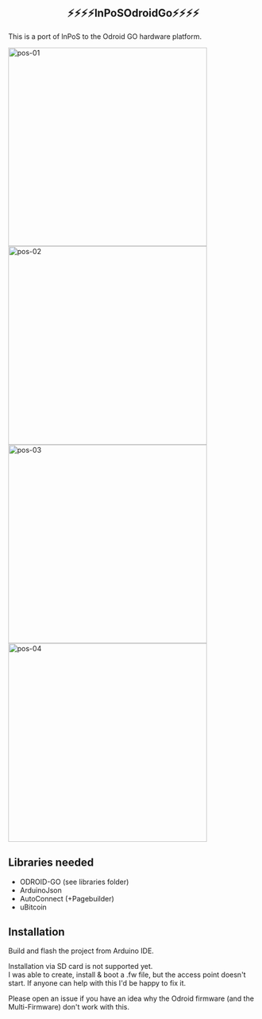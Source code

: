 <h2 align="center">
⚡⚡⚡⚡lnPoSOdroidGo⚡⚡⚡⚡
</h2>

This is a port of lnPoS to the Odroid GO hardware platform.

<img alt="pos-01" src="https://user-images.githubusercontent.com/1476865/170115137-59017845-076e-45cb-9f49-1d37a6e6cfa3.jpg" width="400">
<img alt="pos-02" src="https://user-images.githubusercontent.com/1476865/170115132-d5c48dad-0ad7-4903-bfff-af63beff25f0.jpg" width="400">
<img alt="pos-03" src="https://user-images.githubusercontent.com/1476865/170115105-63e76aa3-4df4-474a-bbba-818ebc382d7e.jpg" width="400">
<img alt="pos-04" src="https://user-images.githubusercontent.com/1476865/170115126-12e206bc-0fb0-480f-b53c-041a57604465.jpg" width="400">

## Libraries needed

- ODROID-GO (see libraries folder)
- ArduinoJson
- AutoConnect (+Pagebuilder)
- uBitcoin

## Installation

Build and flash the project from Arduino IDE.

Installation via SD card is not supported yet.  
I was able to create, install & boot a .fw file, but the access point doesn't start.
If anyone can help with this I'd be happy to fix it.

Please open an issue if you have an idea why the Odroid firmware (and the Multi-Firmware) don't work with this.
